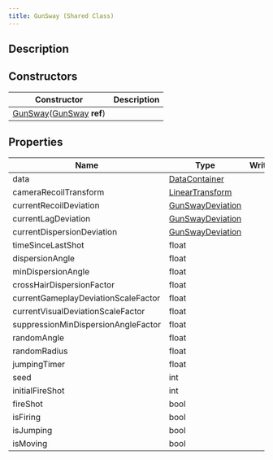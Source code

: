 ```yaml
---
title: GunSway (Shared Class)
---
```

## Description

## Constructors

| Constructor                                                                              | Description |
| ---------------------------------------------------------------------------------------- | ----------- |
| [GunSway](/vext/ref/cls/shr/gunsway)([GunSway](/vext/ref/cls/shr/gunsway) **ref**) |             |

## Properties

| Name                                | Type                                                      | Writable | Description |
| ----------------------------------- | --------------------------------------------------------- | -------- | ----------- |
| data                                | [DataContainer](/vext/ref/cls/shr/datacontainer)       |          |             |
| cameraRecoilTransform               | [LinearTransform](/vext/ref/cls/shr/lineartransform)   |          |             |
| currentRecoilDeviation              | [GunSwayDeviation](/vext/ref/cls/shr/gunswaydeviation) |          |             |
| currentLagDeviation                 | [GunSwayDeviation](/vext/ref/cls/shr/gunswaydeviation) |          |             |
| currentDispersionDeviation          | [GunSwayDeviation](/vext/ref/cls/shr/gunswaydeviation) |          |             |
| timeSinceLastShot                   | float                                                     |          |             |
| dispersionAngle                     | float                                                     |          |             |
| minDispersionAngle                  | float                                                     |          |             |
| crossHairDispersionFactor           | float                                                     |          |             |
| currentGameplayDeviationScaleFactor | float                                                     |          |             |
| currentVisualDeviationScaleFactor   | float                                                     |          |             |
| suppressionMinDispersionAngleFactor | float                                                     |          |             |
| randomAngle                         | float                                                     |          |             |
| randomRadius                        | float                                                     |          |             |
| jumpingTimer                        | float                                                     |          |             |
| seed                                | int                                                       |          |             |
| initialFireShot                     | int                                                       |          |             |
| fireShot                            | bool                                                      |          |             |
| isFiring                            | bool                                                      |          |             |
| isJumping                           | bool                                                      |          |             |
| isMoving                            | bool                                                      |          |             |
